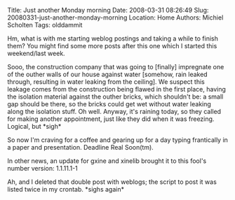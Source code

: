 Title: Just another Monday morning
Date: 2008-03-31 08:26:49
Slug: 20080331-just-another-monday-morning
Location: Home
Authors: Michiel Scholten
Tags: olddammit

<p>Hm, what is with me starting weblog postings and taking a while to finish them? You might find some more posts after this one which I started this weekend/last week.</p>

<p>Sooo, the construction company that was going to [finally] impregnate one of the outher walls of our house against water [somehow, rain leaked through, resulting in water leaking from the ceiling]. We suspect this leakage comes from the construction being flawed in the first place, having the isolation material against the outher bricks, which shouldn't be: a small gap should be there, so the bricks could get wet without water leaking along the isolation stuff. Oh well. Anyway, it's raining today, so they called for making another appointment, just like they did when it was freezing. Logical, but *sigh*</p>

<p>So now I'm craving for a coffee and gearing up for a day typing frantically in a paper and presentation. Deadline Real Soon(tm).</p>

<p>In other news, an update for gxine and xinelib brought it to this fool's number version: 1.1.11.1-1</p>

<p>Ah, and I deleted that double post with weblogs; the script to post it was listed twice in my crontab. *sighs again*</p>